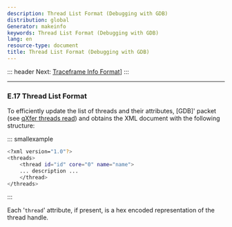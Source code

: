 ```yaml
---
description: Thread List Format (Debugging with GDB)
distribution: global
Generator: makeinfo
keywords: Thread List Format (Debugging with GDB)
lang: en
resource-type: document
title: Thread List Format (Debugging with GDB)
---
```

::: header
Next: [Traceframe Info Format](Traceframe-Info-Format.html#Traceframe-Info-Format)]
:::

---

### E.17 Thread List Format

To efficiently update the list of threads and their attributes, [GDB]' packet (see [qXfer threads read](General-Query-Packets.html#qXfer-threads-read)) and obtains the XML document with the following structure:

::: smallexample

```bash
<?xml version="1.0"?>
<threads>
    <thread id="id" core="0" name="name">
    ... description ...
    </thread>
</threads>
```

:::

Each '`thread`' attribute, if present, is a hex encoded representation of the thread handle.
